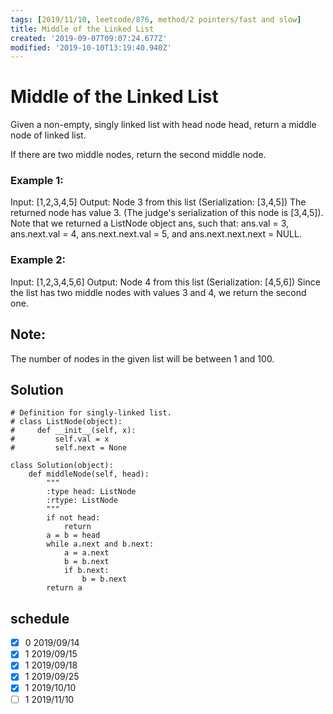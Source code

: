```yaml
---
tags: [2019/11/10, leetcode/876, method/2 pointers/fast and slow]
title: Middle of the Linked List
created: '2019-09-07T09:07:24.677Z'
modified: '2019-10-10T13:19:40.940Z'
---
```


# Middle of the Linked List

Given a non-empty, singly linked list with head node head, return a middle node of linked list.

If there are two middle nodes, return the second middle node.



### Example 1:

Input: [1,2,3,4,5]
Output: Node 3 from this list (Serialization: [3,4,5])
The returned node has value 3.  (The judge's serialization of this node is [3,4,5]).
Note that we returned a ListNode object ans, such that:
ans.val = 3, ans.next.val = 4, ans.next.next.val = 5, and ans.next.next.next = NULL.

### Example 2:

Input: [1,2,3,4,5,6]
Output: Node 4 from this list (Serialization: [4,5,6])
Since the list has two middle nodes with values 3 and 4, we return the second one.


## Note:

The number of nodes in the given list will be between 1 and 100.


## Solution

```
# Definition for singly-linked list.
# class ListNode(object):
#     def __init__(self, x):
#         self.val = x
#         self.next = None

class Solution(object):
    def middleNode(self, head):
        """
        :type head: ListNode
        :rtype: ListNode
        """
        if not head:
            return
        a = b = head
        while a.next and b.next:
            a = a.next
            b = b.next
            if b.next:
                b = b.next
        return a
```

## schedule

* [x] 0 2019/09/14
* [x] 1 2019/09/15
* [x] 1 2019/09/18
* [x] 1 2019/09/25
* [x] 1 2019/10/10
* [ ] 1 2019/11/10
